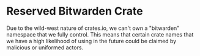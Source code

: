 # Reserved Bitwarden Crate

Due to the wild-west nature of crates.io, we can't own a "bitwarden" namespace that we fully control. This means that certain crate names that we have a high likelihood of using in the future could be claimed by malicious or uniformed actors.
